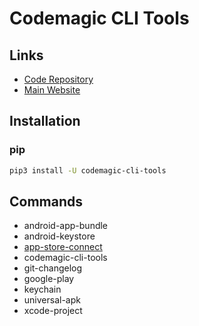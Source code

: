 # Codemagic CLI Tools

## Links

- [Code Repository](https://github.com/codemagic-ci-cd/cli-tools)
- [Main Website](https://codemagic.io)

## Installation

### pip

```sh
pip3 install -U codemagic-cli-tools
```

## Commands

- android-app-bundle
- android-keystore
- [app-store-connect](./app-store-connect.md)
- codemagic-cli-tools
- git-changelog
- google-play
- keychain
- universal-apk
- xcode-project
